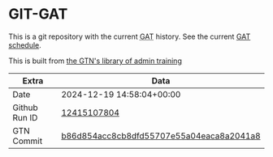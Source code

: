 # GIT-GAT

This is a git repository with the current <abbr title="Galaxy Admin Training">GAT</abbr> history. See the current [GAT schedule](https://gxy.io/gat).

This is built from [the GTN's library of admin training](https://training.galaxyproject.org/training-material/topics/admin/)

Extra | Data
--- | ---
Date | 2024-12-19 14:58:04+00:00
Github Run ID | [12415107804](https://github.com/galaxyproject/training-material/actions/runs/12415107804)
GTN Commit | [b86d854acc8cb8dfd55707e55a04eaca8a2041a8](https://github.com/galaxyproject/training-material/tree/b86d854acc8cb8dfd55707e55a04eaca8a2041a8)
